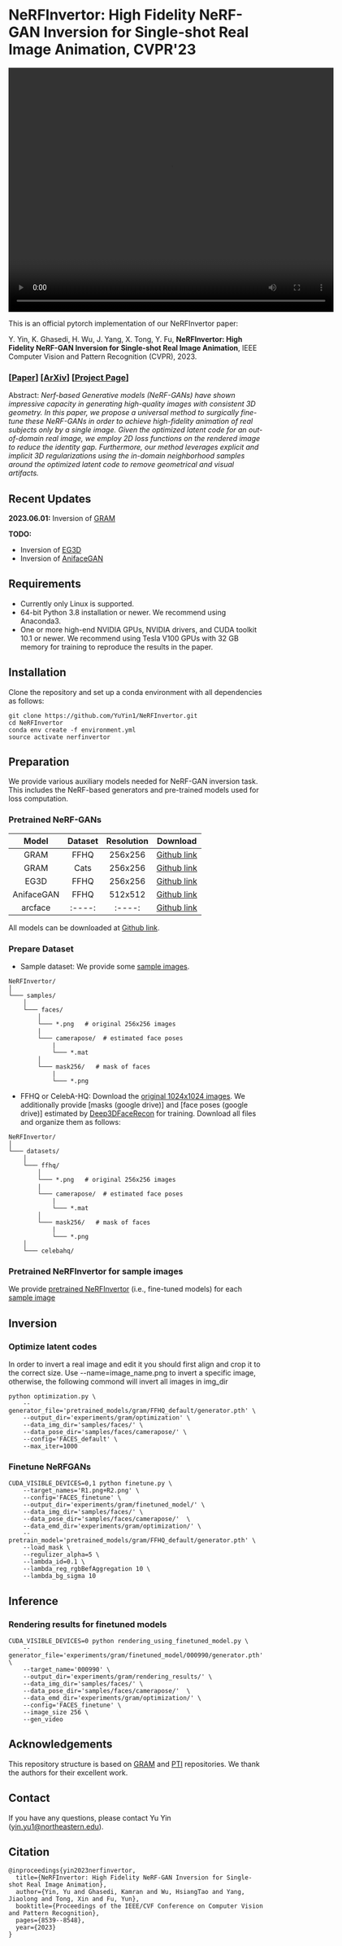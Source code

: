 # NeRFInvertor: High Fidelity NeRF-GAN Inversion for Single-shot Real Image Animation, CVPR'23
<!-- <p align="center"> 
<img src="/docs/teaser.mov">
</p> -->
<!-- blank line -->
<!-- <figure class="video_container">
  <video controls="true" allowfullscreen="true" >
    <source src="/docs/teaser.mov" type="video/mov">
  </video>
</figure> -->
<video width="640" height="480" controls>
  <source src="/docs/teaser.mov" type="video/quicktime">
</video>
<!-- blank line -->

This is an official pytorch implementation of our NeRFInvertor paper:

Y. Yin, K. Ghasedi, H. Wu, J. Yang, X. Tong, Y. Fu, **NeRFInvertor: High Fidelity NeRF-GAN Inversion for Single-shot Real Image Animation**, IEEE Computer Vision and Pattern Recognition (CVPR), 2023.


### [[Paper](https://openaccess.thecvf.com/content/CVPR2023/papers/Yin_NeRFInvertor_High_Fidelity_NeRF-GAN_Inversion_for_Single-Shot_Real_Image_Animation_CVPR_2023_paper.pdf)] [[ArXiv](https://arxiv.org/abs/2211.17235)] [[Project Page](https://yuyin1.github.io/NeRFInvertor_Homepage/)] 

Abstract: _Nerf-based Generative models (NeRF-GANs) have shown impressive capacity in generating high-quality images with consistent 3D geometry. In this paper, we propose a universal method to surgically fine-tune these NeRF-GANs in order to achieve high-fidelity animation of real subjects only by a single image. Given the optimized latent code for an out-of-domain real image, we employ 2D loss functions on the rendered image to reduce the identity gap. Furthermore, our method leverages explicit and implicit 3D regularizations using the in-domain neighborhood samples around the optimized latent code to remove geometrical and visual artifacts._


## Recent Updates
**2023.06.01:** Inversion of [GRAM](https://github.com/microsoft/GRAM/)

**TODO:**
- Inversion of [EG3D](https://github.com/NVlabs/eg3d)
- Inversion of [AnifaceGAN](https://yuewuhkust.github.io/AniFaceGAN/)

## Requirements
- Currently only Linux is supported.
- 64-bit Python 3.8 installation or newer. We recommend using Anaconda3.
- One or more high-end NVIDIA GPUs, NVIDIA drivers, and CUDA toolkit 10.1 or newer. We recommend using Tesla V100 GPUs with 32 GB memory for training to reproduce the results in the paper. 

## Installation
Clone the repository and set up a conda environment with all dependencies as follows:
```
git clone https://github.com/YuYin1/NeRFInvertor.git
cd NeRFInvertor
conda env create -f environment.yml
source activate nerfinvertor
```

## Preparation
We provide various auxiliary models needed for NeRF-GAN inversion task. This includes the NeRF-based generators and pre-trained models used for loss computation.
### Pretrained NeRF-GANs
|Model|Dataset|Resolution|Download|
|:----:|:----:|:-------:|:-----------:|
| GRAM | FFHQ | 256x256 | [Github link](https://github.com/microsoft/GRAM/tree/main/pretrained_models/FFHQ_default) |
| GRAM | Cats | 256x256 | [Github link](https://github.com/microsoft/GRAM/tree/main/pretrained_models/CATS_default) |
| EG3D | FFHQ | 256x256 | [Github link](https://github.com/NVlabs/eg3d/blob/main/docs/models.md) |
| AnifaceGAN | FFHQ | 512x512 | [Github link](https://yuewuhkust.github.io/AniFaceGAN/) |
| arcface |:----:|:----:| [Github link](https://drive.google.com/file/d/1AT1JDWf3UrrfDhvYD_4R4Ll2oMhSgo-s/view?usp=sharing) |
All models can be downloaded at [Github link](https://drive.google.com/drive/folders/1ASujpzRmMi1aZGWCTHsB7LdYim88JxAs?usp=sharing).

### Prepare Dataset
- Sample dataset: We provide some [sample images](https://github.com/YuYin1/NeRFInvertor/tree/main/samples).
```
NeRFInvertor/
│
└─── samples/
	│
	└─── faces/
		│
		└─── *.png   # original 256x256 images
		|
		└─── camerapose/  # estimated face poses
		    |
		    └─── *.mat   
	    │
	    └─── mask256/   # mask of faces
		    |
		    └─── *.png
```
<!-- - FFHQ or CelebA-HQ: Download the [original 1024x1024 images](https://github.com/NVlabs/ffhq-dataset). We additionally provide [masks (google drive)](https://drive.google.com/file/d/1bOefjWzNGzjJ65J5WT9V0QrsrNhKjjCb/view?usp=sharing) for image preprocessing and [face poses (google drive)](https://drive.google.com/file/d/1kb-PeNhOEmN1Gs8e0xF3aLjsjHe01sVb/view?usp=sharing) estimated by [Deep3DFaceRecon](https://github.com/sicxu/Deep3DFaceRecon_pytorch) for training. Download all files and organize them as follows: -->
- FFHQ or CelebA-HQ: Download the [original 1024x1024 images](https://github.com/NVlabs/ffhq-dataset). We additionally provide [masks (google drive)] and [face poses (google drive)] estimated by [Deep3DFaceRecon](https://github.com/sicxu/Deep3DFaceRecon_pytorch) for training. Download all files and organize them as follows:
```
NeRFInvertor/
│
└─── datasets/
	│
	└─── ffhq/
		│
		└─── *.png   # original 256x256 images
		|
		└─── camerapose/  # estimated face poses
		    |
		    └─── *.mat   
	    │
	    └─── mask256/   # mask of faces
		    |
		    └─── *.png
	│
	└─── celebahq/
```

### Pretrained NeRFInvertor for sample images
We provide [pretrained NeRFInvertor](https://drive.google.com/drive/folders/19dPugK4B56OyS9WXJ_PkHfjuY0v02Vcf?usp=sharing) (i.e., fine-tuned models) for each [sample image](https://github.com/YuYin1/NeRFInvertor/tree/main/samples)

## Inversion
### Optimize latent codes
In order to invert a real image and edit it you should first align and crop it to the correct size. 
Use --name=image_name.png to invert a specific image, otherwise, the following commond will invert all images in img_dir 
```
python optimization.py \
    --generator_file='pretrained_models/gram/FFHQ_default/generator.pth' \
    --output_dir='experiments/gram/optimization' \
    --data_img_dir='samples/faces/' \
    --data_pose_dir='samples/faces/camerapose/' \
    --config='FACES_default' \
    --max_iter=1000
```

### Finetune NeRFGANs
```
CUDA_VISIBLE_DEVICES=0,1 python finetune.py \
    --target_names='R1.png+R2.png' \
    --config='FACES_finetune' \
    --output_dir='experiments/gram/finetuned_model/' \
    --data_img_dir='samples/faces/' \
    --data_pose_dir='samples/faces/camerapose/'  \
    --data_emd_dir='experiments/gram/optimization/' \
    --pretrain_model='pretrained_models/gram/FFHQ_default/generator.pth' \
    --load_mask \
    --regulizer_alpha=5 \
    --lambda_id=0.1 \
    --lambda_reg_rgbBefAggregation 10 \
    --lambda_bg_sigma 10
```

## Inference
### Rendering results for finetuned models
```
CUDA_VISIBLE_DEVICES=0 python rendering_using_finetuned_model.py \
    --generator_file='experiments/gram/finetuned_model/000990/generator.pth' \
    --target_name='000990' \
    --output_dir='experiments/gram/rendering_results/' \
    --data_img_dir='samples/faces/' \
    --data_pose_dir='samples/faces/camerapose/'  \
    --data_emd_dir='experiments/gram/optimization/' \
    --config='FACES_finetune' \
    --image_size 256 \
    --gen_video
```
<!-- Rendering results for Cats -->
<!-- CUDA_VISIBLE_DEVICES=0 python rendering_using_finetuned_model.py \
    --generator_file='experiments/gram/finetuned_model/00000005_001/generator.pth' \
    --target_name='00000005_001' \
    --output_dir='experiments/gram/rendering_results/' \
    --data_img_dir='samples/cats/' \
    --data_pose_dir='samples/cats/camerapose/'  \
    --data_emd_dir='experiments/gram/optimization/' \
    --config='CATS_finetune' \
    --image_size 256 \
    --gen_video -->


## Acknowledgements
This repository structure is based on [GRAM](https://github.com/microsoft/GRAM/) and [PTI](https://github.com/danielroich/PTI) repositories. We thank the authors for their excellent work. 

## Contact
If you have any questions, please contact Yu Yin (yin.yu1@northeastern.edu).

## Citation
	@inproceedings{yin2023nerfinvertor,
	  title={NeRFInvertor: High Fidelity NeRF-GAN Inversion for Single-shot Real Image Animation},
	  author={Yin, Yu and Ghasedi, Kamran and Wu, HsiangTao and Yang, Jiaolong and Tong, Xin and Fu, Yun},
	  booktitle={Proceedings of the IEEE/CVF Conference on Computer Vision and Pattern Recognition},
	  pages={8539--8548},
	  year={2023}
	}

